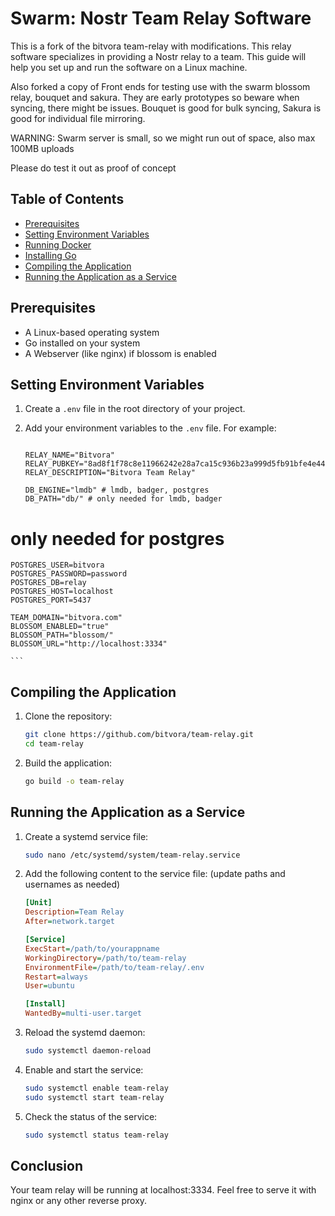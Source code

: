 # Swarm: Nostr Team Relay Software

This is a fork of the bitvora team-relay with modifications. 
This relay software specializes in providing a Nostr relay to a team. 
This guide will help you set up and run the software on a Linux machine.

Also forked a copy of Front ends for testing use with the swarm blossom relay,
bouquet and sakura. They are early prototypes so beware when syncing, there
might be issues. Bouquet is good for bulk syncing, Sakura is good for individual file mirroring. 

WARNING: Swarm server is small, so we might run out of space, also max 100MB uploads

Please do test it out as proof of concept


## Table of Contents

- [Prerequisites](#prerequisites)
- [Setting Environment Variables](#setting-environment-variables)
- [Running Docker](#running-docker)
- [Installing Go](#installing-go)
- [Compiling the Application](#compiling-the-application)
- [Running the Application as a Service](#running-the-application-as-a-service)

## Prerequisites

- A Linux-based operating system
- Go installed on your system
- A Webserver (like nginx) if blossom is enabled

## Setting Environment Variables

1.  Create a `.env` file in the root directory of your project.

2.  Add your environment variables to the `.env` file. For example:

    ```env

    RELAY_NAME="Bitvora"
    RELAY_PUBKEY="8ad8f1f78c8e11966242e28a7ca15c936b23a999d5fb91bfe4e4472e2d6eaf55"
    RELAY_DESCRIPTION="Bitvora Team Relay"

    DB_ENGINE="lmdb" # lmdb, badger, postgres
    DB_PATH="db/" # only needed for lmdb, badger

   # only needed for postgres
    POSTGRES_USER=bitvora
    POSTGRES_PASSWORD=password
    POSTGRES_DB=relay
    POSTGRES_HOST=localhost
    POSTGRES_PORT=5437

    TEAM_DOMAIN="bitvora.com"
    BLOSSOM_ENABLED="true"
    BLOSSOM_PATH="blossom/"
    BLOSSOM_URL="http://localhost:3334"

    ```

## Compiling the Application

1. Clone the repository:

   ```bash
   git clone https://github.com/bitvora/team-relay.git
   cd team-relay
   ```

2. Build the application:

   ```bash
   go build -o team-relay
   ```

## Running the Application as a Service

1. Create a systemd service file:

   ```bash
   sudo nano /etc/systemd/system/team-relay.service
   ```

2. Add the following content to the service file: (update paths and usernames as needed)

   ```ini
   [Unit]
   Description=Team Relay
   After=network.target

   [Service]
   ExecStart=/path/to/yourappname
   WorkingDirectory=/path/to/team-relay
   EnvironmentFile=/path/to/team-relay/.env
   Restart=always
   User=ubuntu

   [Install]
   WantedBy=multi-user.target
   ```

3. Reload the systemd daemon:

   ```bash
   sudo systemctl daemon-reload
   ```

4. Enable and start the service:

   ```bash
   sudo systemctl enable team-relay
   sudo systemctl start team-relay
   ```

5. Check the status of the service:

   ```bash
   sudo systemctl status team-relay
   ```

## Conclusion

Your team relay will be running at localhost:3334. Feel free to serve it with nginx or any other reverse proxy.
